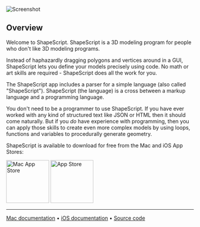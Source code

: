 ![Screenshot](https://raw.githubusercontent.com/nicklockwood/ShapeScript/master/images/Screenshot.jpg)

Overview
---

Welcome to ShapeScript. ShapeScript is a 3D modeling program for people who don't like 3D modeling programs.

Instead of haphazardly dragging polygons and vertices around in a GUI, ShapeScript lets you define your models precisely using code. No math or art skills are required - ShapeScript does all the work for you.

The ShapeScript app includes a parser for a simple language (also called "ShapeScript"). ShapeScript (the language) is a cross between a markup language and a programming language.

You don't need to be a programmer to use ShapeScript. If you have ever worked with any kind of structured text like JSON or HTML then it should come naturally. But if you *do* have experience with programming, then you can apply those skills to create even more complex models by using loops, functions and variables to procedurally generate geometry.

ShapeScript is available to download for free from the Mac and iOS App Stores:

[<img alt="Mac App Store" height="115" src="https://raw.githubusercontent.com/nicklockwood/ShapeScript/master/images/mac-app-store-badge.png"/>](https://apps.apple.com/app/id1441135869)
[<img alt="App Store" height="115" src="https://raw.githubusercontent.com/nicklockwood/ShapeScript/master/images/app-store-badge.png"/>](https://apps.apple.com/app/id1606439346)

---

[Mac documentation](mac/index.md) • [iOS documentation](ios/index.md) • [Source code](https://github.com/nicklockwood/ShapeScript)
